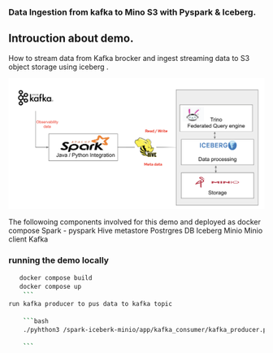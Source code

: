 ### Data Ingestion from kafka to Mino S3 with Pyspark & Iceberg.


## Introuction about demo.

How to stream data from Kafka brocker and ingest streaming data to S3 object storage using iceberg .

![images/arch.png.png](images/arch.png)


The followoing components involved for this demo and deployed as docker compose 
    Spark - pyspark
    Hive metastore 
    Postrgres DB
    Iceberg
    Minio
    Minio client
    Kafka 

### running the demo locally

```bash
   docker compose build
   docker compose up
    ```
run kafka producer to pus data to kafka topic 

    ```bash
    ./pyhthon3 /spark-iceberk-minio/app/kafka_consumer/kafka_producer.py

    ```